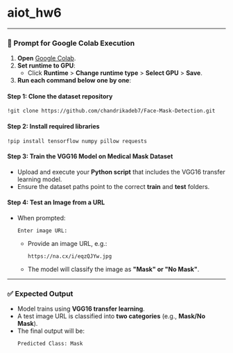# aiot_hw6
---

### **🚀 Prompt for Google Colab Execution**
1. **Open** [Google Colab](https://colab.research.google.com/).
2. **Set runtime to GPU**:  
   - Click **Runtime** > **Change runtime type** > **Select GPU** > **Save**.
3. **Run each command below one by one**:

#### **Step 1: Clone the dataset repository**
```
!git clone https://github.com/chandrikadeb7/Face-Mask-Detection.git
```

#### **Step 2: Install required libraries**
```
!pip install tensorflow numpy pillow requests
```

#### **Step 3: Train the VGG16 Model on Medical Mask Dataset**
- Upload and execute your **Python script** that includes the VGG16 transfer learning model.
- Ensure the dataset paths point to the correct **train** and **test** folders.

#### **Step 4: Test an Image from a URL**
- When prompted:
  ```
  Enter image URL:
  ```
  - Provide an image URL, e.g.:
    ```
    https://na.cx/i/eqzQJYw.jpg
    ```
  - The model will classify the image as **"Mask" or "No Mask"**.

---

### **✅ Expected Output**
- Model trains using **VGG16 transfer learning**.
- A test image URL is classified into **two categories** (e.g., **Mask/No Mask**).
- The final output will be:
  ```
  Predicted Class: Mask
  
